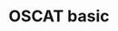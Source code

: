 ---
title: OSCAT basic
description: Description of the library.
cascade:
  _build:
    publishResources: false
---